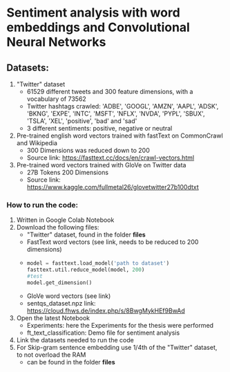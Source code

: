 # Sentiment analysis with word embeddings and Convolutional Neural Networks

## Datasets:
1. "Twitter" dataset
   * 61529 different tweets and 300 feature dimensions, with a vocabulary of 73562
   * Twitter hashtags crawled: 'ADBE', 'GOOGL', 'AMZN', 'AAPL', 'ADSK', 'BKNG', 'EXPE', 'INTC', 'MSFT', 'NFLX', 'NVDA', 'PYPL', 'SBUX', 'TSLA', 'XEL', 'positive', 'bad' and 'sad'
   * 3 different sentiments: positive, negative or neutral
2. Pre-trained english word vectors trained with fastText on CommonCrawl and Wikipedia
   * 300 Dimensions was reduced down to 200
   * Source link: https://fasttext.cc/docs/en/crawl-vectors.html 
3. Pre-trained word vectors trained with GloVe on Twitter data
   * 27B Tokens 200 Dimensions
   * Source link: https://www.kaggle.com/fullmetal26/glovetwitter27b100dtxt

### How to run the code:
1. Written in Google Colab Notebook
2. Download the following files:
   * "Twitter" dataset, found in the folder **files** 
   * FastText word vectors (see link, needs to be reduced to 200 dimensions)
    * ```python
      model = fasttext.load_model('path to dataset')
      fasttext.util.reduce_model(model, 200)
      #test
      model.get_dimension()
      ```
   * GloVe word vectors (see link)
   * sentqs_dataset.npz link: https://cloud.fhws.de/index.php/s/8BwgMykHEf9BwAd
2. Open the latest Notebook 
   * Experiments: here the Experiments for the thesis were performed
   * ft_text_classification: Demo file for sentiment analysis
3. Link the datasets needed to run the code
4. For Skip-gram sentence embedding use 1/4th of the "Twitter" dataset, to not overload the RAM
   * can be found in the folder **files**
